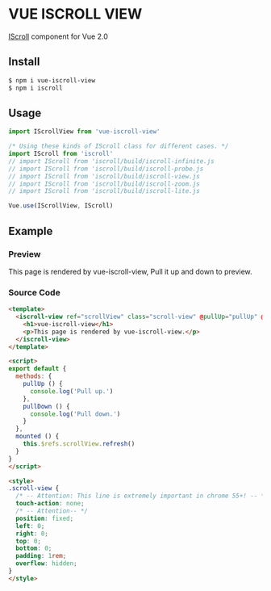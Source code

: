 # VUE ISCROLL VIEW

[IScroll](https://github.com/cubiq/iscroll) component for Vue 2.0

## Install

```bash
$ npm i vue-iscroll-view
$ npm i iscroll
```

## Usage

```javascript
import IScrollView from 'vue-iscroll-view'

/* Using these kinds of IScroll class for different cases. */
import IScroll from 'iscroll'
// import IScroll from 'iscroll/build/iscroll-infinite.js
// import IScroll from 'iscroll/build/iscroll-probe.js
// import IScroll from 'iscroll/build/iscroll-view.js
// import IScroll from 'iscroll/build/iscroll-zoom.js
// import IScroll from 'iscroll/build/iscroll-lite.js

Vue.use(IScrollView, IScroll)
```
## Example

### Preview

This page is rendered by vue-iscroll-view, Pull it up and down to preview.

### Source Code

```html
<template>
  <iscroll-view ref="scrollView" class="scroll-view" @pullUp="pullUp" @pullDown="pullDown" :options="{mouseWheel: true}">
    <h1>vue-iscroll-view</h1>
    <p>This page is rendered by vue-iscroll-view.</p>
  </iscroll-view>
</template>

<script>
export default {
  methods: {
    pullUp () {
      console.log('Pull up.')
    },
    pullDown () {
      console.log('Pull down.')
    }
  },
  mounted () {
    this.$refs.scrollView.refresh()
  }
}
</script>

<style>
.scroll-view {
  /* -- Attention: This line is extremely important in chrome 55+! -- */
  touch-action: none;
  /* -- Attention-- */
  position: fixed;
  left: 0;
  right: 0;
  top: 0;
  bottom: 0;
  padding: 1rem;
  overflow: hidden;
}
</style>
```